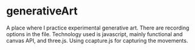 # generativeArt
A place where I practice experimental generative art. There are recording options in the file. Technology used is javascript, mainly functional and canvas API, and three.js. Using ccapture.js for capturing the movements.
